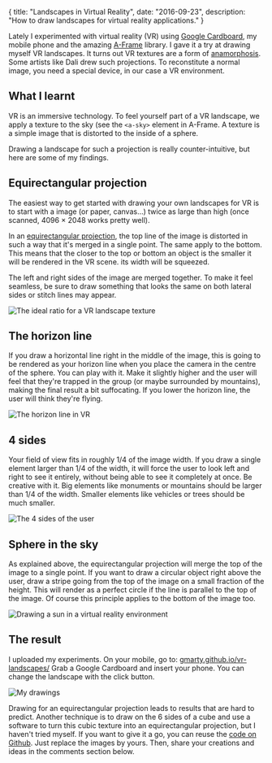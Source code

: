 {
  title: "Landscapes in Virtual Reality",
  date: "2016-09-23",
  description: "How to draw landscapes for virtual reality applications."
}

Lately I experimented with virtual reality (VR) using [Google Cardboard](https://vr.google.com/cardboard/), my mobile phone and the amazing [A-Frame](https://aframe.io/) library.
I gave it a try at drawing myself VR landscapes. It turns out VR textures are a form of [anamorphosis](https://en.wikipedia.org/wiki/Anamorphosis). Some artists like Dali drew such projections. To reconstitute a normal image, you need a special device, in our case a VR environment.

## What I learnt

VR is an immersive technology. To feel yourself part of a VR landscape, we apply a texture to the sky (see the `<a-sky>` element in A-Frame. A texture is a simple image that is distorted to the inside of a sphere.

Drawing a landscape for such a projection is really counter-intuitive, but here are some of my findings.

## Equirectangular projection

The easiest way to get started with drawing your own landscapes for VR is to start with a image (or paper, canvas...) twice as large than high (once scanned, 4096 × 2048 works pretty well).

In an [equirectangular projection](https://en.wikipedia.org/wiki/Equirectangular_projection), the top line of the image is distorted in such a way that it's merged in a single point. The same apply to the bottom. This means that the closer to the top or bottom an object is the smaller it will be rendered in the VR scene. its width will be squeezed.

The left and right sides of the image are merged together. To make it feel seamless, be sure to draw something that looks the same on both lateral sides or stitch lines may appear.

![The ideal ratio for a VR landscape texture](http://gu.illau.me/img/landscapes-in-virtual-reality/ratio.jpg)

## The horizon line

If you draw a horizontal line right in the middle of the image, this is going to be rendered as your horizon line when you place the camera in the centre of the sphere.
You can play with it. Make it slightly higher and the user will feel that they're trapped in the group (or maybe surrounded by mountains), making the final result a bit suffocating.
If you lower the horizon line, the user will think they're flying.

![The horizon line in VR](http://gu.illau.me/img/landscapes-in-virtual-reality/horizon-line.jpg)

## 4 sides

Your field of view fits in roughly 1/4 of the image width. If you draw a single element larger than 1/4 of the width, it will force the user to look left and right to see it entirely, without being able to see it completely at once.
Be creative with it. Big elements like monuments or mountains should be larger than 1/4 of the width. Smaller elements like vehicles or trees should be much smaller.

![The 4 sides of the user](http://gu.illau.me/img/landscapes-in-virtual-reality/4-sides.jpg)

## Sphere in the sky
As explained above, the equirectangular projection will merge the top of the image to a single point. If you want to draw a circular object right above the user, draw a stripe going from the top of the image on a small fraction of the height. This will render as a perfect circle if the line is parallel to the top of the image.
Of course this principle applies to the bottom of the image too.

![Drawing a sun in a virtual reality environment](http://gu.illau.me/img/landscapes-in-virtual-reality/sun.jpg)

## The result

I uploaded my experiments. On your mobile, go to:
[gmarty.github.io/vr-landscapes/](https://gmarty.github.io/vr-landscapes/)
Grab a Google Cardboard and insert your phone. You can change the landscape with the click button.

![My drawings](http://gu.illau.me/img/landscapes-in-virtual-reality/drawings.jpg)

Drawing for an equirectangular projection leads to results that are hard to predict. Another technique is to draw on the 6 sides of a cube and use a software to turn this cubic texture into an equirectangular projection, but I haven't tried myself.
If you want to give it a go, you can reuse the [code on Github](https://github.com/gmarty/vr-landscapes). Just replace the images by yours. Then, share your creations and ideas in the comments section below.
